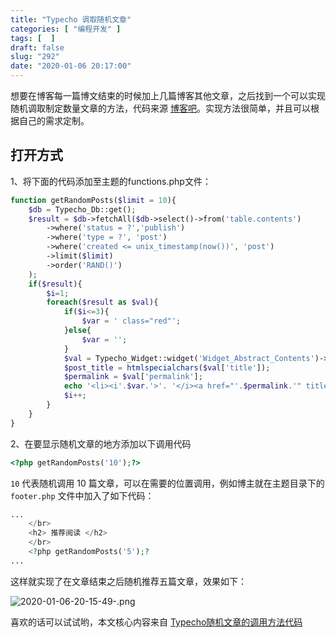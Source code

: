 ```yaml
---
title: "Typecho 调取随机文章"
categories: [ "编程开发" ]
tags: [  ]
draft: false
slug: "292"
date: "2020-01-06 20:17:00"
---
```


想要在博客每一篇博文结束的时候加上几篇博客其他文章，之后找到一个可以实现随机调取制定数量文章的方法，代码来源 [博客吧](https://www.boke8.net/)。实现方法很简单，并且可以根据自己的需求定制。

## 打开方式

1、将下面的代码添加至主题的functions.php文件：

```php
function getRandomPosts($limit = 10){    
    $db = Typecho_Db::get();
    $result = $db->fetchAll($db->select()->from('table.contents')
		->where('status = ?','publish')
		->where('type = ?', 'post')
		->where('created <= unix_timestamp(now())', 'post')
		->limit($limit)
		->order('RAND()')
	);
	if($result){
		$i=1;
		foreach($result as $val){
			if($i<=3){
				$var = ' class="red"';
			}else{
				$var = '';
			}
			$val = Typecho_Widget::widget('Widget_Abstract_Contents')->push($val);
			$post_title = htmlspecialchars($val['title']);
			$permalink = $val['permalink'];
			echo '<li><i'.$var.'>'. '</i><a href="'.$permalink.'" title="'.$post_title.'" target="_blank">'.$post_title.'</a></li></br>';
			$i++;
		}
	}
}
```

2、在要显示随机文章的地方添加以下调用代码

```php
<?php getRandomPosts('10');?>
```

`10` 代表随机调用 10 篇文章，可以在需要的位置调用，例如博主就在主题目录下的 `footer.php` 文件中加入了如下代码：

```php
...
    </br>
    <h2> 推荐阅读 </h2>
    </br>
    <?php getRandomPosts('5');?
...
```

这样就实现了在文章结束之后随机推荐五篇文章，效果如下：

![2020-01-06-20-15-49-.png](https://imagehost-cdn.frytea.com/images/2020/01/06/2020-01-06-20-15-49-.png)

喜欢的话可以试试哟，本文核心内容来自 [Typecho随机文章的调用方法代码](https://www.boke8.net/typecho-random-articles.html)